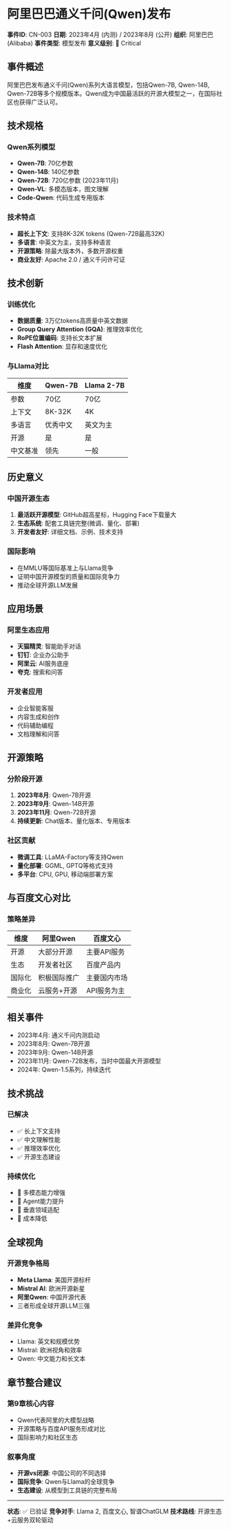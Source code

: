 # 阿里巴巴通义千问(Qwen)发布

**事件ID**: CN-003
**日期**: 2023年4月 (内测) / 2023年8月 (公开)
**组织**: 阿里巴巴 (Alibaba)
**事件类型**: 模型发布
**意义级别**: 🔴 Critical

## 事件概述

阿里巴巴发布通义千问(Qwen)系列大语言模型，包括Qwen-7B, Qwen-14B, Qwen-72B等多个规模版本。Qwen成为中国最活跃的开源大模型之一，在国际社区也获得广泛认可。

## 技术规格

### Qwen系列模型
- **Qwen-7B**: 70亿参数
- **Qwen-14B**: 140亿参数
- **Qwen-72B**: 720亿参数 (2023年11月)
- **Qwen-VL**: 多模态版本，图文理解
- **Code-Qwen**: 代码生成专用版本

### 技术特点
- **超长上下文**: 支持8K-32K tokens (Qwen-72B最高32K)
- **多语言**: 中英文为主，支持多种语言
- **开源策略**: 除最大版本外，多数开源权重
- **商业友好**: Apache 2.0 / 通义千问许可证

## 技术创新

### 训练优化
- **数据质量**: 3万亿tokens高质量中英文数据
- **Group Query Attention (GQA)**: 推理效率优化
- **RoPE位置编码**: 支持长文本扩展
- **Flash Attention**: 显存和速度优化

### 与Llama对比
| 维度 | Qwen-7B | Llama 2-7B |
|------|---------|------------|
| 参数 | 70亿 | 70亿 |
| 上下文 | 8K-32K | 4K |
| 多语言 | 优秀中文 | 英文为主 |
| 开源 | 是 | 是 |
| 中文基准 | 领先 | 一般 |

## 历史意义

### 中国开源生态
1. **最活跃开源模型**: GitHub超高星标，Hugging Face下载量大
2. **生态系统**: 配套工具链完整(微调、量化、部署)
3. **开发者友好**: 详细文档、示例、技术支持

### 国际影响
- 在MMLU等国际基准上与Llama竞争
- 证明中国开源模型的质量和国际竞争力
- 推动全球开源LLM发展

## 应用场景

### 阿里生态应用
- **天猫精灵**: 智能助手对话
- **钉钉**: 企业办公助手
- **阿里云**: AI服务底座
- **夸克**: 搜索和问答

### 开发者应用
- 企业智能客服
- 内容生成和创作
- 代码辅助编程
- 文档理解和问答

## 开源策略

### 分阶段开源
1. **2023年8月**: Qwen-7B开源
2. **2023年9月**: Qwen-14B开源
3. **2023年11月**: Qwen-72B开源
4. **持续更新**: Chat版本、量化版本、专用版本

### 社区贡献
- **微调工具**: LLaMA-Factory等支持Qwen
- **量化部署**: GGML, GPTQ等格式支持
- **多平台**: CPU, GPU, 移动端部署方案

## 与百度文心对比

### 策略差异
| 维度 | 阿里Qwen | 百度文心 |
|------|----------|----------|
| 开源 | 大部分开源 | 主要API服务 |
| 生态 | 开发者社区 | 百度产品内 |
| 国际化 | 积极国际推广 | 主要国内市场 |
| 商业化 | 云服务+开源 | API服务为主 |

## 相关事件

- 2023年4月: 通义千问内测启动
- 2023年8月: Qwen-7B开源
- 2023年9月: Qwen-14B开源
- 2023年11月: Qwen-72B发布，当时中国最大开源模型
- 2024年: Qwen-1.5系列，持续迭代

## 技术挑战

### 已解决
- ✅ 长上下文支持
- ✅ 中文理解性能
- ✅ 推理效率优化
- ✅ 开源生态建设

### 持续优化
- 🔄 多模态能力增强
- 🔄 Agent能力提升
- 🔄 垂直领域适配
- 🔄 成本降低

## 全球视角

### 开源竞争格局
- **Meta Llama**: 美国开源标杆
- **Mistral AI**: 欧洲开源新星
- **阿里Qwen**: 中国开源代表
- 三者形成全球开源LLM三强

### 差异化竞争
- Llama: 英文和规模优势
- Mistral: 欧洲视角和效率
- Qwen: 中文能力和长文本

## 章节整合建议

### 第9章核心内容
- Qwen代表阿里的大模型战略
- 开源策略与百度API服务形成对比
- 国际影响力和社区生态

### 叙事角度
- **开源vs闭源**: 中国公司的不同选择
- **国际竞争**: Qwen与Llama的全球竞争
- **生态建设**: 从模型到工具链的完整布局

---

**状态**: ✅ 已验证
**竞争对手**: Llama 2, 百度文心, 智谱ChatGLM
**技术路线**: 开源生态+云服务双轮驱动
